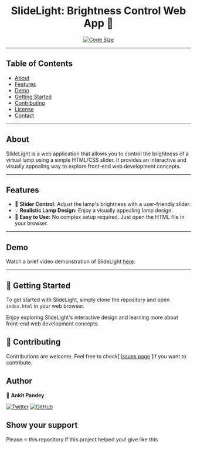 <h1 align="center">SlideLight: Brightness Control Web App 🌟</h1>

<p align="center">
  <!-- You can leave this empty or add an image later -->
</p>

<p align="center">
  <a href="https://github.com/ankitkumarpandey233/SlideLight">
    <img src="https://img.shields.io/github/languages/code-size/ankitkumarpandey233/SlideLight?logo=github&style=for-the-badge" alt="Code Size" />
  </a>
  <!-- Add more shields as needed -->
</p>

---

## Table of Contents

- [About](#about)
- [Features](#features)
- [Demo](#demo)
- [Getting Started](#getting-started)
- [Contributing](#contributing)
- [License](#license)
- [Contact](#contact)

---

## About

SlideLight is a web application that allows you to control the brightness of a virtual lamp using a simple HTML/CSS slider. It provides an interactive and visually appealing way to explore front-end web development concepts.

---

## Features

- 🌟 **Slider Control:** Adjust the lamp's brightness with a user-friendly slider.
- 💡 **Realistic Lamp Design:** Enjoy a visually appealing lamp design.
- 🚀 **Easy to Use:** No complex setup required. Just open the HTML file in your browser.

---

## Demo

Watch a brief video demonstration of SlideLight [here](https://your-video-url-here).

---

## 🚀 Getting Started

To get started with SlideLight, simply clone the repository and open `index.html` in your web browser.

Enjoy exploring SlideLight's interactive design and learning more about front-end web development concepts.


## 🤝 Contributing

Contributions are welcome. Feel free to check[ [issues page](https://github.com/ankitkumarpandey233/SlideLight/issues) ]if you want to contribute.

## Author

👤 **Ankit Pandey**

[![Twitter](https://img.shields.io/twitter/follow/pandeyjee2310?style=social)](https://twitter.com/pandeyjee2310)
[![GitHub](https://img.shields.io/badge/GitHub-Ankit%20Pandey-black?logo=github&style=social)](https://github.com/ankitkumarpandey233)





## Show your support

Please ⭐️ this repository if this project helped you! give like this
